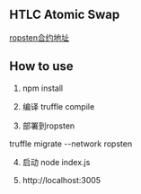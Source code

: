 
## HTLC Atomic Swap

[ropsten合约地址](https://ropsten.etherscan.io/address/0x5552f6adcbe386ff0e4ed8546eba41aced8e03bb)

## How to use

1. npm install

2. 编译 truffle compile

3. 部署到ropsten

truffle migrate --network ropsten

4. 启动
node index.js

5. http://localhost:3005

